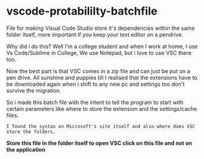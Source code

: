 # vscode-protabililty-batchfile
File for making Visual Code Studio store it's dependencies within the same folder itself, more important if you keep your text editor on a pendrive.

Why did i do this?
  Well I'm a college student and when I work at home,
                                                    I use Vs Code/Sublime
                                             in College,
                                                    We use Notepad, but i love to use VSC there too.

  Now the best part is that VSC comes in a zip file and can just be put on a pen drive. All sunshine and puppies till I realised that the 	extensions have to be downloaded again when i shift to any new pc and settings too don't survive the migration.
  
  So i made this batch file with the intent to tell the program to start with certain parameters like where to store the extension and the 	 settings/cache files.
	
	I found the syntax on Microsoft's site itself and also where does VSC store the folders.
	
**Store this file in the folder itself to open VSC click on this file and not on the application**

	
